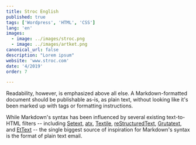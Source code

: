 ```yaml
---
title: Stroc English
published: true
tags: ['Wordpress', 'HTML', 'CSS']
lang: 'en'
images:
  - image: ../images/stroc.png
  - image: ../images/artket.png
canonical_url: false
description: "Lorem ipsum"
website: 'www.stroc.com'
date: '4/2019'
order: 7

---
```


Readability, however, is emphasized above all else. A Markdown-formatted
document should be publishable as-is, as plain text, without looking
like it's been marked up with tags or formatting instructions.

While Markdown's syntax has been influenced by several existing text-to-HTML filters -- including [Setext](http://docutils.sourceforge.net/mirror/setext.html), [atx](http://www.aaronsw.com/2002/atx/), [Textile](http://textism.com/tools/textile/), [reStructuredText](http://docutils.sourceforge.net/rst.html),
[Grutatext](http://www.triptico.com/software/grutatxt.html), and [EtText](http://ettext.taint.org/doc/) -- the single biggest source of
inspiration for Markdown's syntax is the format of plain text email.


